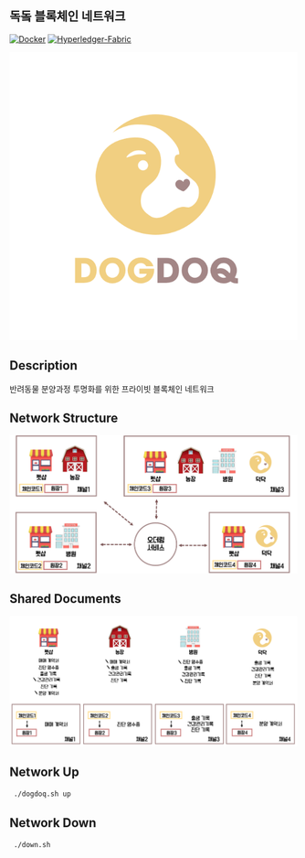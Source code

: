 ## 독돜 블록체인 네트워크

[![Docker](https://img.shields.io/badge/Docker-18.09.3-blue.svg)](https://www.docker.com/)
[![Hyperledger-Fabric](https://img.shields.io/badge/Hyperledger--Fabric-1.4.0-green.svg)](https://www.hyperledger.org/projects/fabric)

 ![logo](./images/dogdoq-logo.png)
 
 Description
 -----------
 반려동물 분양과정 투명화를 위한 프라이빗 블록체인 네트워크
 
 Network Structure
 -----------------
![NetworkImage](./images/dogdoq-network-image.png)

 Shared Documents
 ----------------
![NetworkImage2](./images/dogdoq-network-image2.png)

 Network Up
 -------------
```bash
 ./dogdoq.sh up
```
 Network Down
 -------------
```bash
 ./down.sh
```


